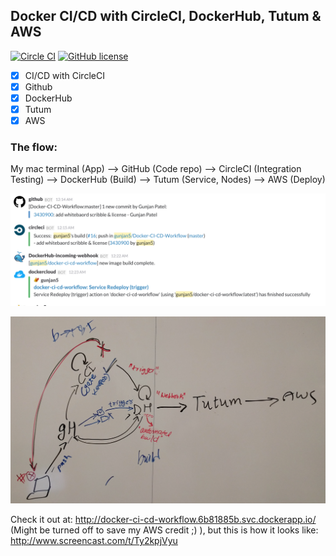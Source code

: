 ## Docker CI/CD with CircleCI, DockerHub, Tutum & AWS

[![Circle CI](https://circleci.com/gh/gunjan5/Docker-CI-CD-Workflow.svg?style=shield&circle-token=:circle-token)](https://circleci.com/gh/gunjan5/Docker-CI-CD-Workflow) 
[![GitHub license](https://img.shields.io/github/license/mashape/apistatus.svg)](https://github.com/gunjan5/Docker-CI-CD-Workflow/blob/master/LICENSE)
- [x] CI/CD with CircleCI 
- [x] Github
- [x] DockerHub
- [x] Tutum
- [x] AWS

### The flow:
My mac terminal (App) --> GitHub (Code repo) --> CircleCI (Integration Testing) --> DockerHub (Build) --> Tutum (Service, Nodes) --> AWS (Deploy)

![slack_integration](https://raw.githubusercontent.com/gunjan5/Docker-CI-CD-Workflow/master/slack_integration.png)

![whiteboard_scribble](https://raw.githubusercontent.com/gunjan5/Docker-CI-CD-Workflow/master/whiteboard_scribble.png)

Check it out at: http://docker-ci-cd-workflow.6b81885b.svc.dockerapp.io/  (Might be turned off to save my AWS credit ;) ), but this is how it looks like: 
http://www.screencast.com/t/Ty2kpjVyu

